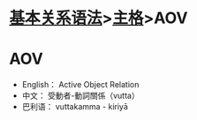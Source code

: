 # [基本关系语法](summary.md)>[主格](nom.md)>AOV

# AOV 

- English： Active Object Relation
- 中文： 受動者-動詞關係（vutta）
- 巴利语： vuttakamma - kiriyā

